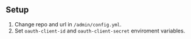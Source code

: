 ## Setup
1. Change repo and url in `/admin/config.yml`.
2. Set `oauth-client-id` and `oauth-client-secret` enviroment variables.